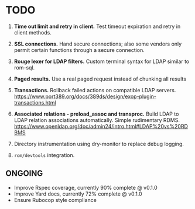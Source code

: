 # TODO

1. **Time out limit and retry in client.**
    Test timeout expiration and retry in client methods.

2. **SSL connections.**
    Hand secure connections; also some vendors only permit certain functions through a secure connection.

3. **Rouge lexer for LDAP filters.**
    Custom terminal syntax for LDAP similar to rom-sql.

4. **Paged results.**
    Use a real paged request instead of chunking all results

5. **Transactions.**
    Rollback failed actions on compatible LDAP servers.
    <https://www.port389.org/docs/389ds/design/exop-plugin-transactions.html>

6. **Associated relations - preload_assoc and transproc.**
    Build LDAP to LDAP relation associations automatically.
    Simple rudimentary RDMS.
    <https://www.openldap.org/doc/admin24/intro.html#LDAP%20vs%20RDBMS>

7. Directory instrumentation using dry-monitor to replace debug logging.

8. `rom/devtools` integration.


## ONGOING

- Improve Rspec coverage, currently 90% complete @ v0.1.0
- Improve Yard docs, currently 72% complete @ v0.1.0
- Ensure Rubocop style compliance
